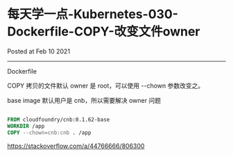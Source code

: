 # 每天学一点-Kubernetes-030-Dockerfile-COPY-改变文件owner

Posted at Feb 10 2021

---
Dockerfile

COPY 拷贝的文件默认 owner 是 root，可以使用 --chown 参数改变之。

base image 默认用户是 cnb，所以需要解决 owner 问题

```dockerfile

FROM cloudfoundry/cnb:0.1.62-base
WORKDIR /app
COPY --chown=cnb:cnb . /app
```

https://stackoverflow.com/a/44766666/806300

